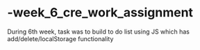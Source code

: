 # -week_6_cre_work_assignment

During 6th week, task was to build to do list using JS which has add/delete/localStorage functionality
